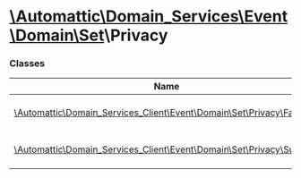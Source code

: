 # [\Automattic](../namespaces/automattic.md)[\Domain_Services](../namespaces/automattic-domain-services.md)[\Event](../namespaces/automattic-domain-services-event.md)[\Domain](../namespaces/automattic-domain-services-event-domain.md)[\Set](../namespaces/automattic-domain-services-event-domain-set.md)\Privacy

### Classes

| Name | Summary |
|------|---------|
| [\Automattic\Domain_Services_Client\Event\Domain\Set\Privacy\Fail](../classes/Automattic-Domain-Services-Event-Domain-Set-Privacy-Fail.md) | Fail event for a `Domain\Set\Privacy command |
| [\Automattic\Domain_Services_Client\Event\Domain\Set\Privacy\Success](../classes/Automattic-Domain-Services-Event-Domain-Set-Privacy-Success.md) | Success event for a `Domain\Set\Privacy command |
